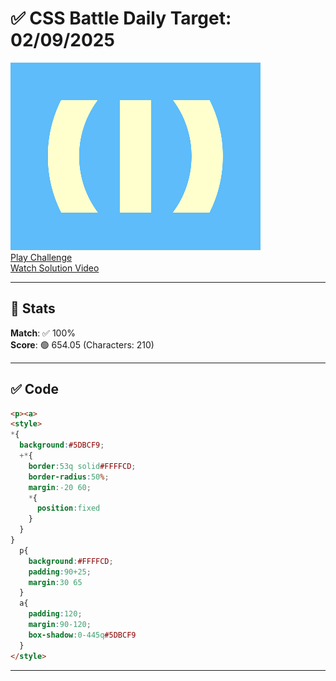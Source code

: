 # ✅ CSS Battle Daily Target: 02/09/2025

![Target](./images/02.png)  
[Play Challenge](https://cssbattle.dev/play/XYRTS1X3AQZbscxt5sSv)  
[Watch Solution Video](https://youtube.com/shorts/dNvll8uh9LA)

---

## 🔢 Stats

**Match**: ✅ 100%  
**Score**: 🟢 654.05 (Characters: 210)

---

## ✅ Code

```html
<p><a>
<style>
*{
  background:#5DBCF9;
  +*{
    border:53q solid#FFFFCD;
    border-radius:50%;
    margin:-20 60;
    *{
      position:fixed
    }
  }
}
  p{
    background:#FFFFCD;
    padding:90+25;
    margin:30 65
  }
  a{
    padding:120;
    margin:90-120;
    box-shadow:0-445q#5DBCF9
  }
</style>

```

---
